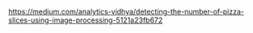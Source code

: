 https://medium.com/analytics-vidhya/detecting-the-number-of-pizza-slices-using-image-processing-5121a23fb672

